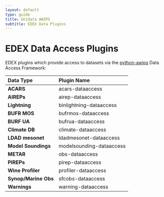 ```yaml
---
layout: default
type: guide
title: Unidata AWIPS
subtitle: EDEX Data Plugins
---
```


<style>
td:first-child { font-weight: bold }
</style>
# EDEX Data Access Plugins

EDEX plugins which provide access to datasets via the [python-awips](http://python-awips.readthedocs.io/en/latest/) Data Access Framework:

| Data Type        | Plugin Name      |
|:-----------------|:-----------------|
| ACARS            | acars-dataaccess |
| AIREPs           | airep-dataaccess |
| Lightning        | binlightning-dataaccess |
| BUFR MOS         | bufrmos-dataaccess |
| BURF UA          | bufrua-dataaccess |
| Climate DB       | climate-dataaccess |
| LDAD mesonet     | ldadmesonet-dataaccess |
| Model Soundings  | modelsounding-dataaccess |
| METAR            | obs-dataaccess |
| PIREPs           | pirep-dataaccess |
| Wine Profiler    | profiler-dataaccess |
| Synop/Marine Obs | sfcobs-dataaccess |
| Warnings         | warning-dataaccess |

